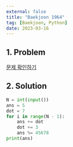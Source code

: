 ```yaml
---
external: false
title: "Baekjoon 1964"
tag: [Baekjoon, Python]
date: 2023-03-16
---
```


## 1. Problem

[문제 확인하기](https://www.acmicpc.net/problem/1964)

## 2. Solution

```python
N = int(input())
ans = 5
dot = 7
for i in range(N - 1):
    ans += dot
    dot += 3
    ans %= 45678
print(ans)
```

